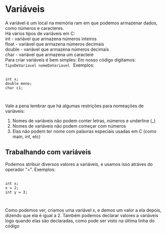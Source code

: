 # Variáveis

A variável é um local na memória ram em que podemos armazenar dados, como números e caracteres.  
Há vários tipos de variáveis em C:  
int - variável que armazena números inteiros  
float - varíável que armazena números decimais  
double - variável que armazena números decimais  
char - variável que armazena um caractere  
Para criar variáveis é bem simples:
Em nosso código digitamos:
<code> TipoDeVariavel nomeDaVariavel </code>
Exemplos:  
<pre> <code> 
int x;
double mono;
char c1;
</pre> </code>
Vale a pena lembrar que há algumas restrições para nomeações de variáveis:  
1. Nomes de variáveis não podem conter letras, números e underline (_)
2. Nomes de variáveis não podem começar com números
3. Elas não podem ter nome com palavras especiais usadas em C (como main, int, etc)  

## Trabalhando com variáveis

Podemos atribuir diversos valores a variáveis, e usamos isso atráves do operador "=". Exemplos:
<pre> <code> 
int x;  
x = 2;  
int y = 3;  
</pre> </code>
Como podemos ver, criamos uma variável x, e demos um valor a ela depois, dizendo que ela é igual a 2. 
Também podemos declarar valores a variáveis logo quando elas são declaradas, como pode ser visto na 
última linha do código
